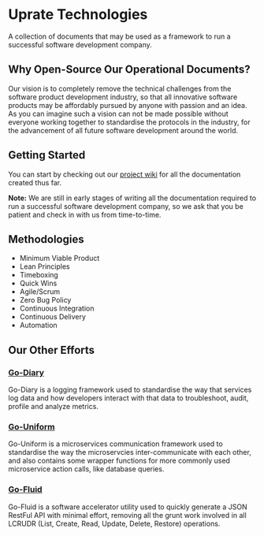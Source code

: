 # Uprate Technologies
A collection of documents that may be used as a framework to run a successful software development company.

## Why Open-Source Our Operational Documents?
Our vision is to completely remove the technical challenges from the software product development industry, so that all innovative software products may be affordably pursued by anyone with passion and an idea. As you can imagine such a vision can not be made possible without everyone working together to standardise the protocols in the industry, for the advancement of all future software development around the world.

## Getting Started
You can start by checking out our [project wiki](https://github.com/uprate-tech/uprate/wiki) for all the documentation created thus far.

**Note:** We are still in early stages of writing all the documentation required to run a successful software development company, so we ask that you be patient and check in with us from time-to-time.

## Methodologies
* Minimum Viable Product
* Lean Principles
* Timeboxing
* Quick Wins
* Agile/Scrum
* Zero Bug Policy
* Continuous Integration
* Continuous Delivery
* Automation

## Our Other Efforts

### [Go-Diary](https://github.com/go-diary/diary)
Go-Diary is a logging framework used to standardise the way that services log data and how developers interact with that data to troubleshoot, audit, profile and analyze metrics.

### [Go-Uniform](https://github.com/go-uniform/uniform)
Go-Uniform is a microservices communication framework used to standardise the way the microservcies inter-communicate with each other, and also contains some wrapper functions for more commonly used microservice action calls, like database queries.

### [Go-Fluid](https://github.com/go-fluid/fluid)
Go-Fluid is a software accelerator utility used to quickly generate a JSON RestFul API with minimal effort, removing all the grunt work involved in all LCRUDR (List, Create, Read, Update, Delete, Restore) operations.
